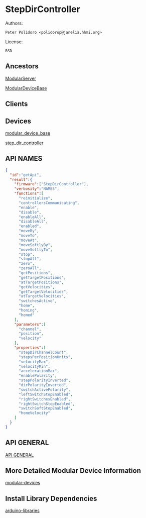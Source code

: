 # StepDirController

Authors:

    Peter Polidoro <polidorop@janelia.hhmi.org>

License:

    BSD

## Ancestors

[ModularServer](https://github.com/janelia-arduino/ModularServer)

[ModularDeviceBase](https://github.com/janelia-arduino/ModularDeviceBase)

## Clients

## Devices

[modular_device_base](https://github.com/janelia-modular-devices/modular_device_base.git)

[step_dir_controller](https://github.com/janelia-modular-devices/step_dir_controller.git)

## API NAMES

```json
{
  "id":"getApi",
  "result":{
    "firmware":["StepDirController"],
    "verbosity":"NAMES",
    "functions":[
      "reinitialize",
      "controllersCommunicating",
      "enable",
      "disable",
      "enableAll",
      "disableAll",
      "enabled",
      "moveBy",
      "moveTo",
      "moveAt",
      "moveSoftlyBy",
      "moveSoftlyTo",
      "stop",
      "stopAll",
      "zero",
      "zeroAll",
      "getPositions",
      "getTargetPositions",
      "atTargetPositions",
      "getVelocities",
      "getTargetVelocities",
      "atTargetVelocities",
      "switchesActive",
      "home",
      "homing",
      "homed"
    ],
    "parameters":[
      "channel",
      "position",
      "velocity"
    ],
    "properties":[
      "stepDirChannelCount",
      "stepsPerPositionUnits",
      "velocityMax",
      "velocityMin",
      "accelerationMax",
      "enablePolarity",
      "stepPolarityInverted",
      "dirPolarityInverted",
      "switchActivePolarity",
      "leftSwitchStopEnabled",
      "rightSwitchesEnabled",
      "rightSwitchStopEnabled",
      "switchSoftStopEnabled",
      "homeVelocity"
    ]
  }
}
```

## API GENERAL

[API GENERAL](./api/)

## More Detailed Modular Device Information

[modular-devices](https://github.com/janelia-modular-devices/modular-devices)

## Install Library Dependencies

[arduino-libraries](https://github.com/janelia-arduino/arduino-libraries)
